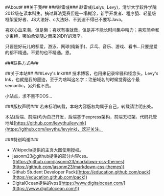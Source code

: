 #About#
##关于我##
###赵雷彧###
赵雷彧(Leiyu, Levy)，清华大学软件学院2012级在读本科生。搞过算法竞赛但是一塌糊涂，新手开发者、程序猿、轻量级框架爱好者、JS大法好、c大法好、不到迫不得已不要写Java。

喜欢心血来潮，但是懒；喜欢有事就做，但是并不能长时间集中精力；喜欢简单和少束缚，哪怕承受随之而来的DIY的艰辛。

只要是好玩儿的都爱，游泳、网球(纯新手)、乒乓、音乐、游戏、看书...只要是爱的都不精通。不爱的也不精通。恩。

###联系方式###

##关于本站##
###Levy's Ink###
技术博客，也用来记录牢骚和怪念头。Levy's Ink，也就是我的墨迹，至于为啥叫这名字：注册域名的时候觉得这个最semantic，另外也不贵。

小站点，求不黑不DOS...

###版权声明###
若未标明转载，本站内容版权均属于自己，转载请注明出处。

本站(后端、前端)均为自己开发，后端基于express架构，前端无框架。代码托管地址[https://github.com/levythu/levyink](https://github.com/levythu/levyink)，欢迎关注。

###特别鸣谢###
- Wikipedia提供的主页大图使用授权。
- jasonm23@github提供的部分内容css。([https://github.com/jasonm23/markdown-css-themes](https://github.com/jasonm23/markdown-css-themes))
- Github Student Developer Pack([https://education.github.com/pack](https://education.github.com/pack))
- DigitalOcean提供的vps([https://www.digitalocean.com/](https://www.digitalocean.com/))